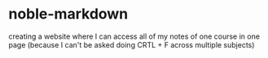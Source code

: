 # noble-markdown
creating a website where I can access all of my notes of one course in one page (because I can't be asked doing CRTL + F across multiple subjects)
